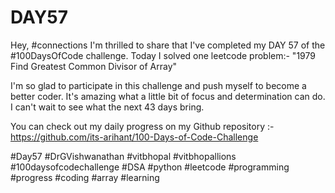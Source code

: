 # DAY57
Hey, #connections I'm thrilled to share that I've completed my DAY 57 of the #100DaysOfCode challenge. Today I solved one leetcode problem:- "1979 Find Greatest Common Divisor of Array"

I'm so glad to participate in this challenge and push myself to become a better coder. It's amazing what a little bit of focus and determination can do. I can't wait to see what the next 43 days bring.

You can check out my daily progress on my Github repository :- https://github.com/its-arihant/100-Days-of-Code-Challenge

#Day57 #DrGVishwanathan #vitbhopal #vitbhopallions #100daysofcodechallenge #DSA #python #leetcode #programming #progress #coding #array #learning 
